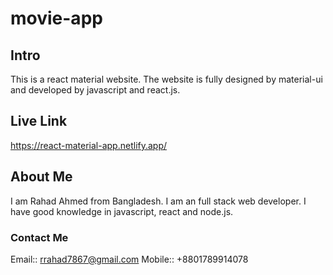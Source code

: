 # movie-app
## Intro
This is a react material website. The website is fully designed by material-ui and developed by javascript and react.js.
## Live Link
https://react-material-app.netlify.app/
## About Me
I am Rahad Ahmed from Bangladesh. I am an full stack web developer. I have good knowledge in javascript, react and node.js.
### Contact Me
Email:: rrahad7867@gmail.com
Mobile:: +8801789914078
